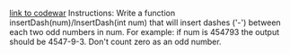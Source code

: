 [link to codewar](https://www.codewars.com/kata/insert-dashes/train/javascript)
Instructions:
Write a function insertDash(num)/InsertDash(int num) that will insert dashes ('-') between each two odd numbers in num. For example: if num is 454793 the output should be 4547-9-3. Don't count zero as an odd number.